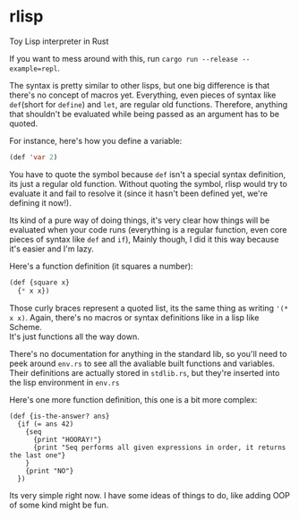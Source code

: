 # rlisp
Toy Lisp interpreter in Rust

If you want to mess around with this, run `cargo run --release --example=repl`.

The syntax is pretty similar to other lisps, but one big difference is that there's no concept of macros yet.
Everything, even pieces of syntax like `def`(short for `define`) and `let`, are regular old functions.
Therefore, anything that shouldn't be evaluated while being passed as an argument has to be quoted.

For instance, here's how you define a variable:
```lisp
(def 'var 2)
```
You have to quote the symbol because `def` isn't a special syntax definition, its just a regular old function.
Without quoting the symbol, rlisp would try to evaluate it and fail to resolve it (since it hasn't been defined yet, we're defining it now!).

Its kind of a pure way of doing things, it's very clear how things will be evaluated when your code runs (everything is a regular function, even core pieces of syntax like `def` and `if`),
Mainly though, I did it this way because it's easier and I'm lazy.

Here's a function definition (it squares a number):
```lisp
(def {square x}
  {* x x})
```

Those curly braces represent a quoted list, its the same thing as writing `'(* x x)`.  Again, there's no macros or syntax definitions like in a lisp like Scheme.  
It's just functions all the way down.

There's no documentation for anything in the standard lib, so you'll need to peek around `env.rs` to see all the avaliable built functions and variables.
Their definitions are actually stored in `stdlib.rs`, but they're inserted into the lisp environment in `env.rs`

Here's one more function definition, this one is a bit more complex:
```
(def {is-the-answer? ans}
  {if (= ans 42)
    {seq
      {print "HOORAY!"}
      {print "Seq performs all given expressions in order, it returns the last one"}
    }
    {print "NO"}
  })
```

Its very simple right now.  I have some ideas of things to do, like adding OOP of some kind might be fun.
